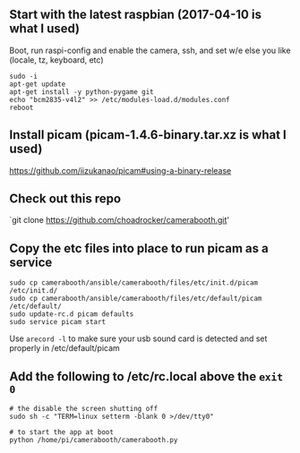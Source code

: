 ## Start with the latest raspbian (2017-04-10 is what I used)

Boot, run raspi-config and enable the camera, ssh, and set w/e else you like (locale, tz, keyboard, etc)

<!--https://raspberrypi.stackexchange.com/questions/14229/how-can-i-enable-the-camera-without-using-raspi-config-->

```
sudo -i
apt-get update
apt-get install -y python-pygame git
echo "bcm2835-v4l2" >> /etc/modules-load.d/modules.conf
reboot
```

## Install picam (picam-1.4.6-binary.tar.xz is what I used)
https://github.com/iizukanao/picam#using-a-binary-release

## Check out this repo
`git clone https://github.com/choadrocker/camerabooth.git'

## Copy the etc files into place to run picam as a service
<!--from https://github.com/iizukanao/picam/tree/master/etc-->
```
sudo cp camerabooth/ansible/camerabooth/files/etc/init.d/picam /etc/init.d/
sudo cp camerabooth/ansible/camerabooth/files/etc/default/picam /etc/default/
sudo update-rc.d picam defaults
sudo service picam start
```

Use `arecord -l` to make sure your usb sound card is detected and set properly in /etc/default/picam

## Add the following to /etc/rc.local above the `exit 0`
```
# the disable the screen shutting off
sudo sh -c "TERM=linux setterm -blank 0 >/dev/tty0"

# to start the app at boot
python /home/pi/camerabooth/camerabooth.py
```
